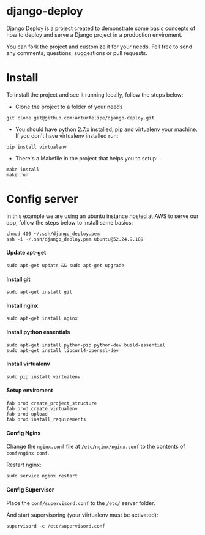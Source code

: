 # django-deploy

Django Deploy is a project created to demonstrate some basic concepts of how to
deploy and serve a Django project in a production enviroment.

You can fork the project and customize it for your needs. Fell free to send any
comments, questions, suggestions or pull requests.

# Install

To install the project and see it running locally, follow the steps below:

* Clone the project to a folder of your needs

```
git clone git@github.com:arturfelipe/django-deploy.git
```

* You should have python 2.7.x installed, pip and virtualenv your machine. If
you don't have virtualenv installed run:

```
pip install virtualenv
```

* There's a Makefile in the project that helps you to setup:

```
make install
make run
```

# Config server

In this example we are using an ubuntu instance hosted at AWS to serve our app,
follow the steps below to install same basics:

```
chmod 400 ~/.ssh/django_deploy.pem
ssh -i ~/.ssh/django_deploy.pem ubuntu@52.24.9.189
```

#### Update apt-get
```
sudo apt-get update && sudo apt-get upgrade
```

#### Install git
```
sudo apt-get install git
```

#### Install nginx
```
sudo apt-get install nginx
```

#### Install python essentials
```
sudo apt-get install python-pip python-dev build-essential
sudo apt-get install libcurl4-openssl-dev
```

#### Install virtualenv
```
sudo pip install virtualenv
```

#### Setup enviroment
```
fab prod create_project_structure
fab prod create_virtualenv
fab prod upload
fab prod install_requirements
```

#### Config Nginx
Change the `nginx.conf` file at `/etc/nginx/nginx.conf` to the contents of
`conf/nginx.conf`.

Restart nginx:
```
sudo service nginx restart
```

#### Config Supervisor
Place the `conf/supervisord.conf` to the `/etc/` server folder.

And start supervisoring (your viirtualenv must be activated):

```
supervisord -c /etc/supervisord.conf
```
